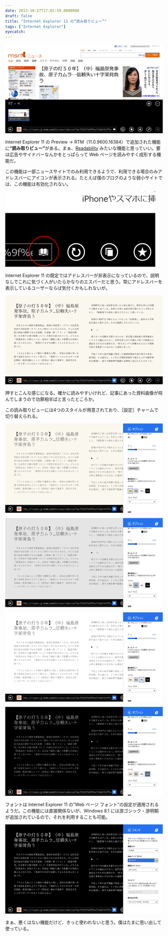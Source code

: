 ```yaml
---
date: 2013-10-27T17:02:59.0000000
draft: false
title: "Internet Explorer 11 の“読み取りビュー”"
tags: ["Internet Explorer"]
eyecatch: 
---
```

<p><span itemscope itemtype="http://schema.org/Photograph"><img src="20131027164841.png" alt="f:id:daruyanagi:20131027164841p:plain" title="f:id:daruyanagi:20131027164841p:plain" class="hatena-fotolife" itemprop="image"></span></p><p>Internet Explorer 11 の Preview → RTM（11.0.9600.16384）で追加された機能に<b>“読み取りビュー”</b>がある。まぁ、<a href="http://www.readability.com/">Readability</a> みたいな機能と思っていい。要は広告やサイドバーなんかをとっぱらって Web ページを読みやすく成形する機能だ。</p><p>この機能は一部ニュースサイトでのみ利用できるようで、利用できる場合のみアドレスバーにアイコンが表示される。たとえば僕のブログのような弱小サイトでは、この機能は有効化されない。</p><p><span itemscope itemtype="http://schema.org/Photograph"><img src="20131027165410.png" alt="f:id:daruyanagi:20131027165410p:plain" title="f:id:daruyanagi:20131027165410p:plain" class="hatena-fotolife" itemprop="image"></span></p><p>Internet Explorer 11 の既定ではアドレスバーが非表示になっているので、説明なしでこれに気づく人がいたらかなりのエスパーだと思う。常にアドレスバーを表示しているユーザーならば気付くかもしれないが。</p><p><span itemscope itemtype="http://schema.org/Photograph"><img src="20131027165509.png" alt="f:id:daruyanagi:20131027165509p:plain" title="f:id:daruyanagi:20131027165509p:plain" class="hatena-fotolife" itemprop="image"></span></p><p>押すとこんな感じになる。確かに読みやすいけれど、記事にあった資料画像が飛んでしまうので功罪相半ばと言ったところか。</p><p>この読み取りビューには4つのスタイルが用意されており、［設定］チャームで切り替えられる。</p><p><span itemscope itemtype="http://schema.org/Photograph"><img src="20131027165654.png" alt="f:id:daruyanagi:20131027165654p:plain" title="f:id:daruyanagi:20131027165654p:plain" class="hatena-fotolife" itemprop="image"></span></p><p><span itemscope itemtype="http://schema.org/Photograph"><img src="20131027165658.png" alt="f:id:daruyanagi:20131027165658p:plain" title="f:id:daruyanagi:20131027165658p:plain" class="hatena-fotolife" itemprop="image"></span></p><p><span itemscope itemtype="http://schema.org/Photograph"><img src="20131027165701.png" alt="f:id:daruyanagi:20131027165701p:plain" title="f:id:daruyanagi:20131027165701p:plain" class="hatena-fotolife" itemprop="image"></span></p><p><span itemscope itemtype="http://schema.org/Photograph"><img src="20131027165704.png" alt="f:id:daruyanagi:20131027165704p:plain" title="f:id:daruyanagi:20131027165704p:plain" class="hatena-fotolife" itemprop="image"></span></p><p>フォントは Internet Explorer 11 の“Web ページ フォント”の設定が適用されるようだ。この機能には直接関係ないが、Windows 8.1 には游ゴシック・游明朝が追加されているので、それを利用することも可能。</p><p><span itemscope itemtype="http://schema.org/Photograph"><img src="20131027165904.png" alt="f:id:daruyanagi:20131027165904p:plain" title="f:id:daruyanagi:20131027165904p:plain" class="hatena-fotolife" itemprop="image"></span></p><p>まぁ、悪くはない機能だけど、きっと使われないと思う。僕はたまに思い出して使っている。</p>
